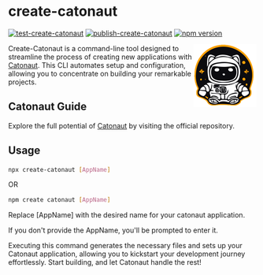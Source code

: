 # create-catonaut

[![test-create-catonaut](https://github.com/AminoffZ/create-catonaut/actions/workflows/create-catonaut-test.yml/badge.svg)](https://github.com/AminoffZ/create-catonaut/actions/workflows/create-catonaut-test.yml) [![publish-create-catonaut](https://github.com/AminoffZ/create-catonaut/actions/workflows/publish.yml/badge.svg)](https://github.com/AminoffZ/create-catonaut/actions/workflows/publish.yml) [![npm version](https://img.shields.io/npm/v/create-catonaut)](https://www.npmjs.com/package/create-catonaut)

<img src="https://github.com/AminoffZ/catonaut/blob/main/public/assets/images/icon128.png?raw=true" align="right" width="128" height="128" title="catonaut">

Create-Catonaut is a command-line tool designed to streamline the process of creating new applications with [Catonaut](https://github.com/AminoffZ/catonaut). This CLI automates setup and configuration, allowing you to concentrate on building your remarkable projects.

## Catonaut Guide

Explore the full potential of [Catonaut](https://github.com/AminoffZ/catonaut) by visiting the official repository.

## Usage

```bash
npx create-catonaut [AppName]
```

OR

```bash
npm create catonaut [AppName]
```

Replace [AppName] with the desired name for your catonaut application.

If you don't provide the AppName, you'll be prompted to enter it.

Executing this command generates the necessary files and sets up your Catonaut application, allowing you to kickstart your development journey effortlessly. Start building, and let Catonaut handle the rest!
